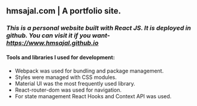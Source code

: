 ## hmsajal.com | A portfolio site.
### *This is a personal website built with React JS. It is deployed in github. You can visit it if you want- https://www.hmsajal.github.io*
#### **Tools and libraries I used for development:**
* Webpack was used for bundling and package management. 
* Styles were managed with CSS modules.
* Material UI was the most frequently used library.
* React-router-dom was used for navigation.
* For state management React Hooks and Context API was used.
